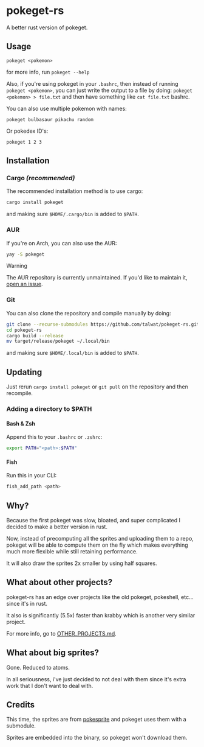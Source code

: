 # pokeget-rs

A better rust version of pokeget.

## Usage

`pokeget <pokemon>`

for more info, run `pokeget --help`

Also, if you're using pokeget in your `.bashrc`, then instead of running `pokeget <pokemon>`,
you can just write the output to a file by doing: `pokeget <pokemon> > file.txt` and then
have something like `cat file.txt` bashrc.

You can also use multiple pokemon with names:

`pokeget bulbasaur pikachu random`

Or pokedex ID's:

`pokeget 1 2 3`

## Installation

### Cargo *(recommended)*

The recommended installation method is to use cargo:

```sh
cargo install pokeget
```

and making sure `$HOME/.cargo/bin` is added to `$PATH`.

### AUR

If you're on Arch, you can also use the AUR:

```sh
yay -S pokeget
```

> [!WARNING]  
> The AUR repository is currently unmaintained.
> If you'd like to maintain it, [open an issue](https://github.com/talwat/pokeget-rs/issues).

### Git

You can also clone the repository and compile manually by doing:

```sh
git clone --recurse-submodules https://github.com/talwat/pokeget-rs.git
cd pokeget-rs
cargo build --release
mv target/release/pokeget ~/.local/bin
```

and making sure `$HOME/.local/bin` is added to `$PATH`.

## Updating

Just rerun `cargo install pokeget` or `git pull` on the repository and then recompile.

### Adding a directory to $PATH

#### Bash & Zsh

Append this to your `.bashrc` or `.zshrc`:

```sh
export PATH="<path>:$PATH"
```

#### Fish

Run this in your CLI:

```sh
fish_add_path <path>
```

## Why?

Because the first pokeget was slow, bloated, and super complicated I decided to make a better version in rust.

Now, instead of precomputing all the sprites and uploading them to a repo, pokeget will
be able to compute them on the fly which makes everything much more flexible while still retaining performance.

It will also draw the sprites 2x smaller by using half squares.

## What about other projects?

pokeget-rs has an edge over projects like the old pokeget, pokeshell, etc... since it's in rust.

It also is significantly (5.5x) faster than krabby which is another very similar project.

For more info, go to [OTHER_PROJECTS.md](OTHER_PROJECTS.md).

## What about big sprites?

Gone. Reduced to atoms.

In all seriousness, i've just decided to not deal with them since it's extra work that I don't want to deal with.

## Credits

This time, the sprites are from [pokesprite](https://github.com/msikma/pokesprite) and pokeget uses them with a submodule.

Sprites are embedded into the binary, so pokeget won't download them.
